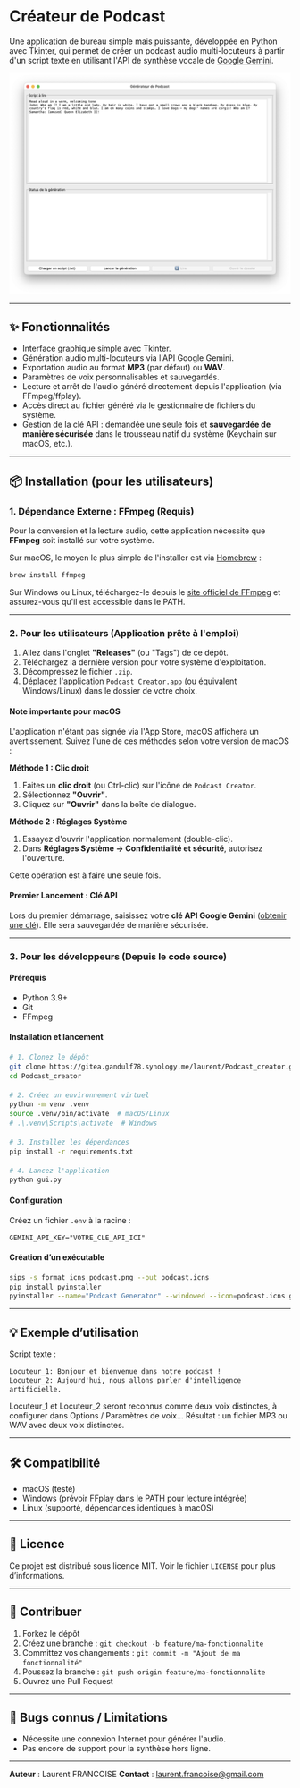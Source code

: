 # Créateur de Podcast

Une application de bureau simple mais puissante, développée en Python avec Tkinter, qui permet de créer un podcast audio multi-locuteurs à partir d'un script texte en utilisant l'API de synthèse vocale de [Google Gemini](https://ai.google.dev/).

![Capture d'écran de l'application](podcast_creator_screenshot.png)

---

## ✨ Fonctionnalités

- Interface graphique simple avec Tkinter.
- Génération audio multi-locuteurs via l'API Google Gemini.
- Exportation audio au format **MP3** (par défaut) ou **WAV**.
- Paramètres de voix personnalisables et sauvegardés.
- Lecture et arrêt de l'audio généré directement depuis l'application (via FFmpeg/ffplay).
- Accès direct au fichier généré via le gestionnaire de fichiers du système.
- Gestion de la clé API : demandée une seule fois et **sauvegardée de manière sécurisée** dans le trousseau natif du système (Keychain sur macOS, etc.).

---

## 📦 Installation (pour les utilisateurs)

### 1. Dépendance Externe : FFmpeg (Requis)

Pour la conversion et la lecture audio, cette application nécessite que **FFmpeg** soit installé sur votre système.

Sur macOS, le moyen le plus simple de l'installer est via [Homebrew](https://brew.sh/index_fr) :

```sh
brew install ffmpeg
```
Sur Windows ou Linux, téléchargez-le depuis le [site officiel de FFmpeg](https://ffmpeg.org/download.html) et assurez-vous qu'il est accessible dans le PATH.

---

### 2. Pour les utilisateurs (Application prête à l'emploi)

1.  Allez dans l'onglet **"Releases"** (ou "Tags") de ce dépôt.
2.  Téléchargez la dernière version pour votre système d'exploitation.
3.  Décompressez le fichier `.zip`.
4.  Déplacez l'application `Podcast Creator.app` (ou équivalent Windows/Linux) dans le dossier de votre choix.

#### Note importante pour macOS

L'application n'étant pas signée via l'App Store, macOS affichera un avertissement. Suivez l'une de ces méthodes selon votre version de macOS :

**Méthode 1 : Clic droit**
1.  Faites un **clic droit** (ou Ctrl-clic) sur l'icône de `Podcast Creator`.
2.  Sélectionnez **"Ouvrir"**.
3.  Cliquez sur **"Ouvrir"** dans la boîte de dialogue.

**Méthode 2 : Réglages Système**
1.  Essayez d'ouvrir l'application normalement (double-clic).
2.  Dans **Réglages Système → Confidentialité et sécurité**, autorisez l'ouverture.

Cette opération est à faire une seule fois.

#### Premier Lancement : Clé API

Lors du premier démarrage, saisissez votre **clé API Google Gemini** ([obtenir une clé](https://ai.google.dev/tutorials/setup)). Elle sera sauvegardée de manière sécurisée.

---

### 3. Pour les développeurs (Depuis le code source)

#### Prérequis
- Python 3.9+
- Git
- FFmpeg

#### Installation et lancement
```sh
# 1. Clonez le dépôt
git clone https://gitea.gandulf78.synology.me/laurent/Podcast_creator.git
cd Podcast_creator

# 2. Créez un environnement virtuel
python -m venv .venv
source .venv/bin/activate  # macOS/Linux
# .\.venv\Scripts\activate  # Windows

# 3. Installez les dépendances
pip install -r requirements.txt

# 4. Lancez l'application
python gui.py
```

#### Configuration
Créez un fichier `.env` à la racine :
```
GEMINI_API_KEY="VOTRE_CLE_API_ICI"
```

#### Création d’un exécutable
```sh
sips -s format icns podcast.png --out podcast.icns
pip install pyinstaller
pyinstaller --name="Podcast Generator" --windowed --icon=podcast.icns gui.py
```

---

## 💡 Exemple d’utilisation

Script texte :
```
Locuteur_1: Bonjour et bienvenue dans notre podcast !
Locuteur_2: Aujourd'hui, nous allons parler d'intelligence artificielle.
```
Locuteur_1 et Locuteur_2 seront reconnus comme deux voix distinctes, à configurer dans Options / Paramètres de voix...
Résultat : un fichier MP3 ou WAV avec deux voix distinctes.

---

## 🛠 Compatibilité

- macOS (testé)
- Windows (prévoir FFplay dans le PATH pour lecture intégrée)
- Linux (supporté, dépendances identiques à macOS)

---

## 📜 Licence

Ce projet est distribué sous licence MIT. Voir le fichier `LICENSE` pour plus d’informations.

---

## 🤝 Contribuer

1. Forkez le dépôt
2. Créez une branche : `git checkout -b feature/ma-fonctionnalite`
3. Committez vos changements : `git commit -m "Ajout de ma fonctionnalité"`
4. Poussez la branche : `git push origin feature/ma-fonctionnalite`
5. Ouvrez une Pull Request

---

## 🐞 Bugs connus / Limitations
- Nécessite une connexion Internet pour générer l'audio.
- Pas encore de support pour la synthèse hors ligne.

---

**Auteur** : Laurent FRANCOISE
**Contact** : laurent.francoise@gmail.com
